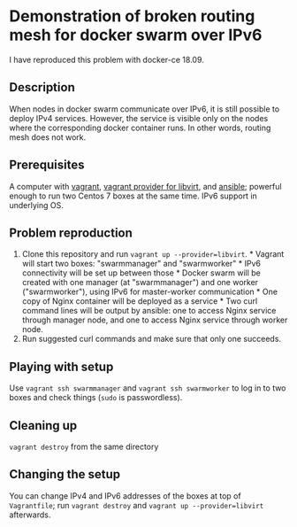 # Demonstration of broken routing mesh for docker swarm over IPv6

I have reproduced this problem with docker-ce 18.09.

## Description

When nodes in docker swarm communicate over IPv6, it is still possible to deploy IPv4 services. However, the service is visible only on the nodes where the corresponding docker container runs. In other words, routing mesh does not work.

## Prerequisites

A computer with [vagrant](https://www.vagrantup.com/), [vagrant provider for libvirt](https://github.com/vagrant-libvirt/vagrant-libvirt), and [ansible](https://www.ansible.com/); powerful enough to run two Centos 7 boxes at the same time. IPv6 support in underlying OS.

## Problem reproduction

1. Clone this repository and run `vagrant up --provider=libvirt`.
        * Vagrant will start two boxes: "swarmmanager" and "swarmworker"
        * IPv6 connectivity will be set up between those
        * Docker swarm will be created with one manager (at "swarmmanager") and one worker ("swarmworker"), using IPv6 for master-worker communication
        * One copy of Nginx container will be deployed as a service
        * Two curl command lines will be output by ansible: one to access Nginx service through manager node, and one to access Nginx service through worker node.
2. Run suggested curl commands and make sure that only one succeeds.

## Playing with setup

Use `vagrant ssh swarmmanager` and `vagrant ssh swarmworker` to log in to two boxes and check things (`sudo` is passwordless).

## Cleaning up

`vagrant destroy` from the same directory

## Changing the setup

You can change IPv4 and IPv6 addresses of the boxes at top of `Vagrantfile`; run `vagrant destroy` and `vagrant up --provider=libvirt` afterwards.



